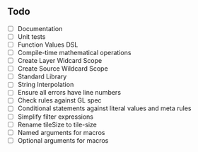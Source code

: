 ## Todo
 - [ ] Documentation
 - [ ] Unit tests
 - [ ] Function Values DSL
 - [ ] Compile-time mathematical operations
 - [ ] Create Layer Widcard Scope
 - [ ] Create Source Wildcard Scope
 - [ ] Standard Library
 - [ ] String Interpolation
 - [ ] Ensure all errors have line numbers
 - [ ] Check rules against GL spec
 - [ ] Conditional statements against literal values and meta rules
 - [ ] Simplify filter expressions
 - [ ] Rename tileSize to tile-size
 - [ ] Named arguments for macros
 - [ ] Optional arguments for macros
